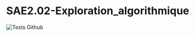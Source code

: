 # SAE2.02-Exploration_algorithmique
 
![Tests Github](https://github.com/UUUUUwUUUUU/SAE2.02-Exploration_algorithmique/actions/workflows/JAVA_CI.yaml/badge.svg)

